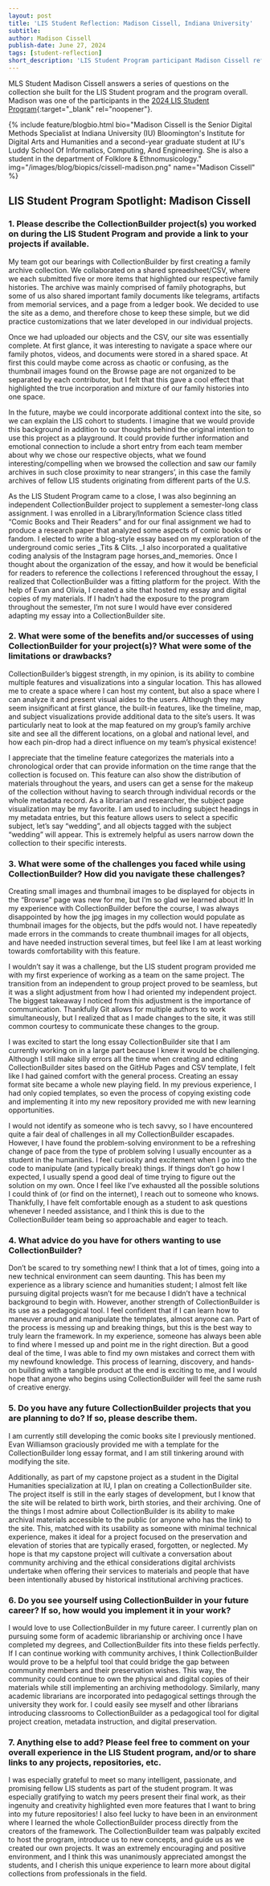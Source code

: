 ```yaml
---
layout: post
title: 'LIS Student Reflection: Madison Cissell, Indiana University'
subtitle:
author: Madison Cissell
publish-date: June 27, 2024
tags: [student-reflection]
short_description: 'LIS Student Program participant Madison Cissell reflects on her time working on a collaborative project in the LIS Student program and her work creating an essay-based collection on her own.'
---
```


MLS Student Madison Cissell answers a series of questions on the collection she built for the LIS Student program and the program overall. Madison was one of the participants in the [2024 LIS Student Program](/community/student-incentives.html){:target="_blank" rel="noopener"}. 

{% include feature/blogbio.html bio="Madison Cissell
 is the Senior Digital Methods Specialist at Indiana University (IU) Bloomington's Institute for Digital Arts and Humanities and a second-year graduate student at IU's Luddy School Of Informatics, Computing, And Engineering. She is also a student in the department of Folklore & Ethnomusicology." img="/images/blog/biopics/cissell-madison.png" name="Madison Cissell" %}

## LIS Student Program Spotlight: Madison Cissell


### 1. Please describe the CollectionBuilder project(s) you worked on during the LIS Student Program and provide a link to your projects if available.

My team got our bearings with CollectionBuilder by first creating a family archive collection. We collaborated on a shared spreadsheet/CSV, where we each submitted five or more items that highlighted our respective family histories. The archive was mainly comprised of family photographs, but some of us also shared important family documents like telegrams, artifacts from memorial services, and a page from a ledger book. We decided to use the site as a demo, and therefore chose to keep these simple, but we did practice customizations that we later developed in our individual projects. 

Once we had uploaded our objects and the CSV, our site was essentially complete. At first glance, it was interesting to navigate a space where our family photos, videos, and documents were stored in a shared space. At first this could maybe come across as chaotic or confusing, as the thumbnail images found on the Browse page are not organized to be separated by each contributor, but I felt that this gave a cool effect that highlighted the true incorporation and mixture of our family histories into one space. 

In the future, maybe we could incorporate additional context into the site, so we can explain the LIS cohort to students. I imagine that we would provide this background in addition to our thoughts behind the original intention to use this project as a playground. It could provide further information and emotional connection to include a short entry from each team member about why we chose our respective objects, what we found interesting/compelling when we browsed the collection and saw our family archives in such close proximity to near strangers’, in this case the family archives of fellow LIS students originating from different parts of the U.S.

As the LIS Student Program came to a close, I was also beginning an independent CollectionBuilder project to supplement a semester-long class assignment. I was enrolled in a Library/Information Science class titled “Comic Books and Their Readers” and for our final assignment we had to produce a research paper that analyzed some aspects of comic books or fandom. I elected to write a blog-style essay based on my exploration of the underground comic series _Tits & Clits. _I also incorporated a qualitative coding analysis of the Instagram page horses_and_memories. Once I thought about the organization of the essay, and how it would be beneficial for readers to reference the collections I referenced throughout the essay, I realized that CollectionBuilder was a fitting platform for the project. With the help of Evan and Olivia, I created a site that hosted my essay and digital copies of my materials. If I hadn’t had the exposure to the program throughout the semester, I’m not sure I would have ever considered adapting my essay into a CollectionBuilder site. 

### 2. What were some of the benefits and/or successes of using CollectionBuilder for your project(s)? What were some of the limitations or drawbacks?

CollectionBuilder’s biggest strength, in my opinion, is its ability to combine multiple features and visualizations into a singular location. This has allowed me to create a space where I can host my content, but also a space where I can analyze it and present visual aides to the users. Although they may seem insignificant at first glance, the built-in features, like the timeline, map, and subject visualizations provide additional data to the site’s users. It was particularly neat to look at the map featured on my group’s family archive site and see all the different locations, on a global and national level, and how each pin-drop had a direct influence on my team’s physical existence! 

I appreciate that the timeline feature categorizes the materials into a chronological order that can provide information on the time range that the collection is focused on. This feature can also show the distribution of materials throughout the years, and users can get a sense for the makeup of the collection without having to search through individual records or the whole metadata record. As a librarian and researcher, the subject page visualization may be my favorite. I am used to including subject headings in my metadata entries, but this feature allows users to select a specific subject, let’s say “wedding”, and all objects tagged with the subject “wedding” will appear. This is extremely helpful as users narrow down the collection to their specific interests. 

### 3. What were some of the challenges you faced while using CollectionBuilder? How did you navigate these challenges?

Creating small images and thumbnail images to be displayed for objects in the “Browse” page was new for me, but I’m so glad we learned about it! In my experience with CollectionBuilder before the course, I was always disappointed by how the jpg images in my collection would populate as thumbnail images for the objects, but the pdfs would not. I have repeatedly made errors in the commands to create thumbnail images for all objects, and have needed instruction several times, but feel like I am at least working towards comfortability with this feature. 

I wouldn’t say it was a challenge, but the LIS student program provided me with my first experience of working as a team on the same project. The transition from an independent to group project proved to be seamless, but it was a slight adjustment from how I had oriented my independent project. The biggest takeaway I noticed from this adjustment is the importance of communication. Thankfully Git allows for multiple authors to work simultaneously, but I realized that as I made changes to the site, it was still common courtesy to communicate these changes to the group. 

I was excited to start the long essay CollectionBuilder site that I am currently working on in a large part because I knew it would be challenging. Although I still make silly errors all the time when creating and editing CollectionBuilder sites based on the GitHub Pages and CSV template, I felt like I had gained comfort with the general process. Creating an essay format site became a whole new playing field. In my previous experience, I had only copied templates, so even the process of copying existing code and implementing it into my new repository provided me with new learning opportunities. 

I would not identify as someone who is tech savvy, so I have encountered quite a fair deal of challenges in all my CollectionBuilder escapades. However, I have found the problem-solving environment to be a refreshing change of pace from the type of problem solving I usually encounter as a student in the humanities. I feel curiosity and excitement when I go into the code to manipulate (and typically break) things. If things don’t go how I expected, I usually spend a good deal of time trying to figure out the solution on my own. Once I feel like I’ve exhausted all the possible solutions I could think of (or find on the internet), I reach out to someone who knows. Thankfully, I have felt comfortable enough as a student to ask questions whenever I needed assistance, and I think this is due to the CollectionBuilder team being so approachable and eager to teach. 

### 4. What advice do you have for others wanting to use CollectionBuilder?

Don’t be scared to try something new! I think that a lot of times, going into a new technical environment can seem daunting. This has been my experience as a library science and humanities student; I almost felt like pursuing digital projects wasn’t for me because I didn’t have a technical background to begin with. However, another strength of CollectionBuilder is its use as a pedagogical tool. I feel confident that if I can learn how to maneuver around and manipulate the templates, almost anyone can. Part of the process is messing up and breaking things, but this is the best way to truly learn the framework. In my experience, someone has always been able to find where I messed up and point me in the right direction. But a good deal of the time, I was able to find my own mistakes and correct them with my newfound knowledge. This process of learning, discovery, and hands-on building with a tangible product at the end is exciting to me, and I would hope that anyone who begins using CollectionBuilder will feel the same rush of creative energy. 

### 5. Do you have any future CollectionBuilder projects that you are planning to do? If so, please describe them.

I am currently still developing the comic books site I previously mentioned. Evan Williamson graciously provided me with a template for the CollectionBuilder long essay format, and I am still tinkering around with modifying the site. 

Additionally, as part of my capstone project as a student in the Digital Humanities specialization at IU, I plan on creating a CollectionBuilder site. The project itself is still in the early stages of development, but I know that the site will be related to birth work, birth stories, and their archiving. One of the things I most admire about CollectionBuilder is its ability to make archival materials accessible to the public (or anyone who has the link) to the site. This, matched with its usability as someone with minimal technical experience, makes it ideal for a project focused on the preservation and elevation of stories that are typically erased, forgotten, or neglected. My hope is that my capstone project will cultivate a conversation about community archiving and the ethical considerations digital archivists undertake when offering their services to materials and people that have been intentionally abused by historical institutional archiving practices.

### 6. Do you see yourself using CollectionBuilder in your future career? If so, how would you implement it in your work?

I would love to use CollectionBuilder in my future career. I currently plan on pursuing some form of academic librarianship or archiving once I have completed my degrees, and CollectionBuilder fits into these fields perfectly. If I can continue working with community archives, I think CollectionBuilder would prove to be a helpful tool that could bridge the gap between community members and their preservation wishes. This way, the community could continue to own the physical and digital copies of their materials while still implementing an archiving methodology. Similarly, many academic librarians are incorporated into pedagogical settings through the university they work for. I could easily see myself and other librarians introducing classrooms to CollectionBuilder as a pedagogical tool for digital project creation, metadata instruction, and digital preservation. 

### 7. Anything else to add? Please feel free to comment on your overall experience in the LIS Student program, and/or to share links to any projects, repositories, etc.

I was especially grateful to meet so many intelligent, passionate, and promising fellow LIS students as part of the student program. It was especially gratifying to watch my peers present their final work, as their ingenuity and creativity highlighted even more features that I want to bring into my future repositories! I also feel lucky to have been in an environment where I learned the whole CollectionBuilder process directly from the creators of the framework. The CollectionBuilder team was palpably excited to host the program, introduce us to new concepts, and guide us as we created our own projects. It was an extremely encouraging and positive environment, and I think this was unanimously appreciated amongst the students, and I cherish this unique experience to learn more about digital collections from professionals in the field. 


